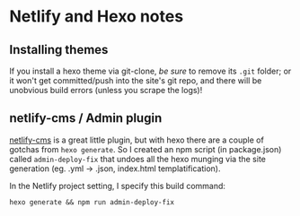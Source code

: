 # Netlify and Hexo notes

## Installing themes

If you install a hexo theme via git-clone, *be sure* to remove its `.git` folder; or it won't get committed/push into the site's git repo, and there will be unobvious build errors (unless you scrape the logs)!

## netlify-cms / Admin plugin

[netlify-cms](https://github.com/netlify/netlify-cms/blob/master/docs/quick-start.md) is a great little plugin, but with hexo there are a couple of gotchas from `hexo generate`. So I created an npm script (in package.json) called `admin-deploy-fix` that undoes all the hexo munging via the site generation (eg. .yml -> .json, index.html templatification).

In the Netlify project setting, I specify this build command:

`hexo generate && npm run admin-deploy-fix`
